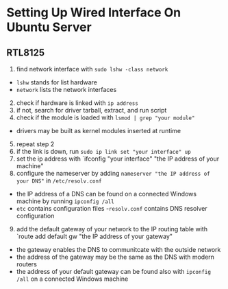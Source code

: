 # Setting Up Wired Interface On Ubuntu Server 

## RTL8125

1. find network interface with `sudo lshw -class network`
  - `lshw` stands for list hardware
  - `network` lists the network interfaces
2. check if hardware is linked with `ip address`
3. if not, search for driver tarball, extract, and run script
4. check if the module is loaded with `lsmod | grep "your module"`
  - drivers may be built as kernel modules inserted at runtime
5. repeat step 2
6. if the link is down, run `sudo ip link set "your interface" up`
7. set the ip address with `ifconfig "your interface" "the IP address of your machine"
8. configure the nameserver by adding `nameserver "the IP address of your DNS"` in `/etc/resolv.conf`
  - the IP address of a DNS can be found on a connected Windows machine by running `ipconfig /all`
  - `etc` contains configuration files
    -`resolv.conf` contains DNS resolver configuration
9. add the default gateway of your network to the IP routing table with `route add default gw "the IP address of your gateway"
  - the gateway enables the DNS to communitcate with the outside network
  - the address of the gateway may be the same as the DNS with modern routers
  - the address of your default gateway can be found also with `ipconfig /all` on a connected Windows machine

